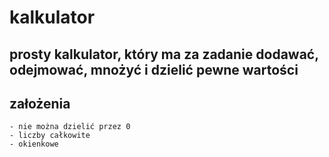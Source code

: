 # kalkulator
## prosty kalkulator, który ma za zadanie dodawać, odejmować, mnożyć i dzielić pewne wartości
## założenia
    - nie można dzielić przez 0
    - liczby całkowite
    - okienkowe
   

